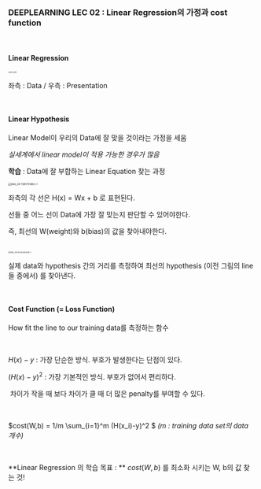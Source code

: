 ### DEEPLEARNING LEC 02 : Linear Regression의 가정과 cost function

<br/>

#### Linear Regression

<img src="https://user-images.githubusercontent.com/45492242/72896424-16b15b00-3d63-11ea-8e48-d7f5d16905c4.JPG" alt="IMG_0988" style="zoom: 20%;" />

좌측 : Data / 우측 : Presentation

<br/>

#### Linear Hypothesis

Linear Model이 우리의 Data에 잘 맞을 것이라는 가정을 세움

*실세계에서 linear model이 적용 가능한 경우가 많음*

**학습** : Data에 잘 부합하는 Linear Equation 찾는 과정

<img src="https://user-images.githubusercontent.com/45492242/72896653-99d2b100-3d63-11ea-98dc-3c1d5e56feec.jpeg" alt="IMG_DF73B1751B8C-1" style="zoom:37%;" />



좌측의 각 선은 H(x) = Wx + b 로 표현된다.

선들 중 어느 선이 Data에 가장 잘 맞는지 판단할 수 있어야한다.

즉, 최선의 W(weight)와 b(bias)의 값을 찾아내야한다.

<br/>

<img src="https://user-images.githubusercontent.com/45492242/72897374-2c278480-3d65-11ea-84b0-a6f8f7c7bc18.JPG" alt="IMG_D33C3AA4E44D-1" style="zoom:27%;" />

실제 data와 hypothesis 간의 거리를 측정하여 최선의 hypothesis (이전 그림의 line들 중에서) 를 찾아낸다.

<br/>

#### Cost Function (= Loss Function)

How fit the line to our training data를 측정하는 함수

<br/>

$H(x)-y$ : 가장 단순한 방식. 부호가 발생한다는 단점이 있다.

$(H(x)-y)^2$ : 가장 기본적인 방식. 부호가 없어서 편리하다. 

​					  	 차이가 작을 때 보다 차이가 클 때 더 많은 penalty를 부여할 수 있다.

<br/>

$cost(W,b) = 1/m \sum_{i=1}^m (H(x_i)-y)^2  $  *(m : training data set의 data 개수)*

<br/>

**Linear Regression 의 학습 목표 : ** $cost(W,b)$ 를 최소화 시키는 W, b의 값 찾는 것!